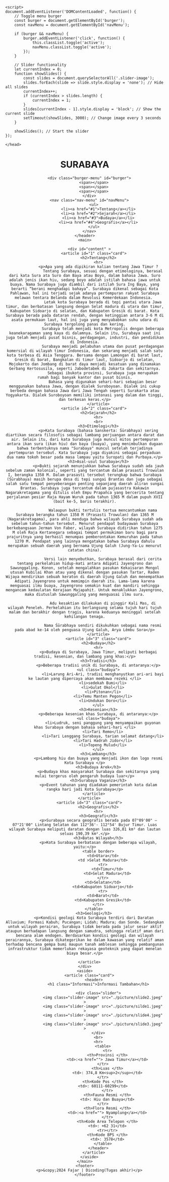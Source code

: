 <!DOCTYPE html>
<html lang="en">
<head>
    <meta charset="UTF-8">
    <meta name="viewport" content="width=device-width, initial-scale=1.0">
    <title>Tugas akhir</title>
    <link rel="stylesheet" href="Surabaya.css">
    <link rel="icon" href="/picture/logo.png">

    <script>
    document.addEventListener('DOMContentLoaded', function() {
        // Toggle menu burger
        const burger = document.getElementById('burger');
        const navMenu = document.getElementById('navMenu');
        
        if (burger && navMenu) {
            burger.addEventListener('click', function() {
                this.classList.toggle('active');
                navMenu.classList.toggle('active');
            });
        }

        // Slider functionality
        let currentIndex = 0;
        function showSlides() {
            const slides = document.querySelectorAll('.slider-image');
            slides.forEach(slide => slide.style.display = 'none'); // Hide all slides
            currentIndex++;
            if (currentIndex > slides.length) {
                currentIndex = 1;
            }
            slides[currentIndex - 1].style.display = 'block'; // Show the current slide
            setTimeout(showSlides, 3000); // Change image every 3 seconds
        }

        showSlides(); // Start the slider
    });
</script>

    </head>
    
<body>  
    <header class="header">
        <h1 class="judul"><acroniym title="Kota Di Pulau Jawa Timur" >SURABAYA</acroniym></h1>
        
        <div class="burger-menu" id="burger">
            <span></span>
            <span></span>
            <span></span>
        </div>
        <nav class="nav-menu" id="navMenu">
            <ul>
                <li><a href="#1">Tentang</a></li>
                <li><a href="#2">Sejarah</a></li>
                <li><a href="#3">Budaya</a></li>
                <li><a href="#4">Geografis</a></li>
            </ul>
        </nav>
    </header>
    <main>
        
        <div id="content" >
            <article id="1" class="card">
                <h2>Tentang</h2>
                <hr>
                <p>Apa yang ada dipikiran kalian tentang Jawa Timur ?
                    Tentang Surabaya, sesuai dengan etimologinya, berasal dari kata Sura ata Suro dan Baya atau Boyo, dalam bahasa Jawa. Suro adalah jenis ikan hiu, sedang boyo adalah istilah bahasa jawa untuk buaya. Nama Surabaya juga diambil dari istilah Sura Ing Baya, yang berarti “berani menghadapi bahaya”. Surabaya dikenal sebagai Kota Pahlawan, hal ini terjadi sejak adanya pertempuran rakyat Surabaya melawan tentara Belanda dalam Revolusi Kemerdekaan Indonesia. 
                    Letak kota Surabaya berada di tepi pantai utara Jawa timur, dan berbatasan langsung dengan Selat madura di utara dan timur, Kabupaten Sidoarjo di selatan, dan Kabupaten Gresik di barat. Kota Surabaya berada pada dataran rendah, dengan ketinggian antara 3-6 M di asata permukaan laut, hal ini juga yang menyababkan suhu udara di Surabaya tergolong panas dan kering.
                    Surabaya telah menjadi kota Metropolis dengan beberapa keanekaragaman yang kaya di dalamnya. Selain itu, Surabaya saat ini juga telah menjadi pusat bisnis, perdagangan, industri, dan pendidikan di Indonesia.
                    Surabaya menjadi pelabuhan utama dan pusat perdagangan komersial di wilayah timur Indonesia, dan sekarang menjadi salah satu kota terbesa di Asia Tenggara. Bersama dengan Lamongan di barat laut, Gresik di barat, Bangkalan di timur laut, Sidoarjo di selatan, Mojokerto dan Jombang di barat daya menjadi kesatuan yang dinamakan Gerbang Kertosusila, seperti Jabodetabek di Jakarta dan sekitarnya.
                    Sebagai ibukota provinsi, Surabaya juga merupakan rumah bagi banyak kantor dan pusat bisnis.
                    Bahasa yang digunakan sehari-hari sebagian besar menggunakan bahasa Jawa, dengan dialek Suroboyoan. Dialek ini cukup berbeda dengan bahasa Jawa dari Jawa Tengah seperti Surakarta atau Yogyakarta. Dialek Suroboyoan memiliki intonasi yang dalam dan tinggi, dan terkesan keras.</p>
                </article>
            <article id="2" class="card">
                <h2>Sejarah</h2>
                <hr>
                <br>
                <h3>Etimologi</h3>
                <p>Kata Surabaya (bahasa Sanskerta: Śūrabhaya) sering diartikan secara filosofis sebagai lambang perjuangan antara darat dan air. Selain itu, dari kata Surabaya juga muncul mitos pertempuran antara ikan sura (ikan hiu) dan baya (buaya), yang menimbulkan dugaan bahwa terbentuknya nama "Surabaya" muncul setelah terjadinya pertempuran tersebut. Kata Surabaya juga diyakini sebagai perpaduan dua nama tokoh besar pada masa lampau yaitu Suropati dan Purbaya.</p>
                <h3>Asal-usul Surabaya</h3>
                <p>Bukti sejarah menunjukkan bahwa Surabaya sudah ada jauh sebelum zaman kolonial, seperti yang tercantum dalam prasasti Trowulan I, berangka 1358 M. Dalam prasasti tersebut terungkap bahwa Surabaya (Śūrabhaya) masih berupa desa di tepi sungai Brantas dan juga sebagai salah satu tempat penyeberangan penting sepanjang daerah aliran sungai Brantas. Surabaya juga tercantum dalam pujasastra Kakawin Nagarakretagama yang ditulis oleh Empu Prapañca yang bercerita tentang perjalanan pesiar Raja Hayam Wuruk pada tahun 1365 M dalam pupuh XVII (bait ke-5, baris terakhir).

                    Walaupun bukti tertulis tertua mencantumkan nama Surabaya berangka tahun 1358 M (Prasasti Trowulan) dan 1365 M (Nagarakretagama), para ahli menduga bahwa wilayah Surabaya sudah ada sebelum tahun-tahun tersebut. Menurut pendapat budayawan Surabaya berkebangsaan Jerman Von Faber, wilayah Surabaya didirikan tahun 1275 M oleh Raja Kertanegara sebagai tempat permukiman baru bagi para prajuritnya yang berhasil menumpas pemberontakan Kemuruhan pada tahun 1270 M. Pendapat yang lainnya mengatakan bahwa Surabaya dahulu merupakan sebuah daerah yang bernama Ujung Galuh (Jung-Ya-Lu menurut catatan china).
                    
                    Versi lain menyebutkan, Surabaya berasal dari cerita tentang perkelahian hidup-mati antara Adipati Jayengrono dan Sawunggaling. Konon, setelah mengalahkan pasukan Kekaisaran Mongol utusan Kubilai Khan atau yang dikenal dengan pasukan Tartar, Raden Wijaya mendirikan sebuah keraton di daerah Ujung Galuh dan menempatkan Adipati Jayengrono untuk memimpin daerah itu. Lama-lama karena menguasai ilmu buaya, Jayengrono semakin kuat dan mandiri sehingga mengancam kedaulatan Kerajaan Majapahit. Untuk menaklukkan Jayengrono, maka diutuslah Sawunggaling yang menguasai ilmu sura.
                    
                    Adu kesaktian dilakukan di pinggir Kali Mas, di wilayah Peneleh. Perkelahian itu berlangsung selama tujuh hari tujuh malam dan berakhir dengan tragis, karena keduanya meninggal setelah kehilangan tenaga.
                    
                    Nama Śūrabhaya sendiri dikukuhkan sebagai nama resmi pada abad ke-14 oleh penguasa Ujung Galuh, Arya Lêmbu Sora</p>
                </article>
                <article id="3" class="card">
                <h2>Budaya</h2>
                <hr>
                <p>Budaya di Surabaya, Jawa Timur, meliputi berbagai tradisi, kesenian, dan lambang yang khas:</p>
                <h3>Tradisi</h3>
                <p>Beberapa tradisi unik di Surabaya, di antaranya:</p>
                <ul class="budaya">
                    <li>Larung Ari-Ari, tradisi menghanyutkan ari-ari bayi ke lautan yang dipercaya akan membawa rezeki </li>
                    <li>sedekah Bumi</li>
                    <li>Gulat Okol</li>
                    <li>Pitonan</li>
                    <li>Temu Manten Pegon</li>
                    <li>Undukan Doro</li>
                </ul>
                <h3>Kesenian</h3>
                <p>Beberapa kesenian khas Surabaya, di antaranya:</p>
                <ul class="budaya">
                    <li>Ludruk, seni panggung yang menyampaikan guyonan khas Surabaya dengan bahasa sehari-hari </li>
                    <li>Tari Remo</li>
                    <li>Tari Lenggang Surabaya, tarian selamat datang</li>
                    <li>Tari Hadrah Jidor</li>
                    <li>Topeng Mulud</li>
                </ul>
                <h3>Lambang</h3>
                <p>Lambang hiu dan buaya yang menjadi ikon dan logo resmi Kota Surabaya </p>
                <h3>Budaya Arek</h3>
                <p>Budaya khas masyarakat Surabaya dan sekitarnya yang mulai tergerus oleh pengaruh budaya luar</p>
                <h3>Surabaya Vaganza</h3>
                <p>Event tahunan yang diadakan pemerintah kota dalam rangka hari jadi Kota Surabaya</p>
            </article>
        </article>
        <article id="3" class="card">
                <h2>Geografis</h2>
                <hr>
                <h3>Geografi</h3>
                <p>Surabaya secara geografis berada pada 07°09'00" – 07°21'00" Lintang Selatan dan 112°36'- 112°54' Bujur Timur. Luas wilayah Surabaya meliputi daratan dengan luas 326,81 km² dan lautan seluas 190,39 km².</p>
                <h3>Batas Wilayah</h3>
                <p>Kota Surabaya berbatasan dengan beberapa wilayah, yaitu:</p>
                <table border>
                    <td>Utara</td>
                    <td >Selat Madura</td>
                    <tr>
                        <td>Timur</td>
                        <td>Selat Madura</td>
                    </tr>
                    <td>Selatan</td>
                    <td>Kabupaten Sidoarjo</td>
                    <tr>
                    <td>Barat</td>
                    <td>Kabupaten Gresik</td>
                </tr>
            </table>
            <h3>Geologi</h3>
            <p>Kondisi geologi Kota Surabaya terdiri dari Daratan Alluvium; Formasi Kabuh; Pucangan; Lidah; Madura; dan Sonde. Sedangkan untuk wilayah perairan, Surabaya tidak berada pada jalur sesar aktif ataupun berhadapan langsung dengan samudra, sehingga relatif aman dari bencana alam endogen. Berdasarkan kondisi geologi dan wilayah perairannya, Surabaya dikategorikan ke dalam kawasan yang relatif aman terhadap bencana gempa bumi maupun tanah amblesan sehingga pembangunan infrastruktur tidak memerlukan rekayasa geoteknik yang dapat menelan biaya besar.</p>
            
        </article>
    </div>
    <aside>
        <article class="card">
            <header>
                <h1 class="Informasi">Informasi Tambahan</h1>
                
                <div class="slider">
                    <img class="slider-image" src="./picture/slide2.jpeg" >
                    <img class="slider-image" src="./picture/silde1.jpeg" >
                    <img class="slider-image" src="./picture/slide4.jpeg" >
                    <img class="slider-image" src="./picture/slide3.jpeg" >
                </div>
                <br>
                <hr>
                    <table>
                        <tr>
                        <th>Provinsi </th>
                        <td>:<a href=""> Jawa Timur</a></td>
                    </tr>
                        <th>Luas </th>
                        <td>: 374,8 Km<sup>2</sup></td>
                    </tr>
                    <th>Kode Pos </th>
                    <td>: 60111-60299</td>
                        </tr>
                        <th>Fauna Resmi </th>
                        <td>: Hiu dan Buaya</td>
                    </tr>
                        <th>Flora Resmi </th>
                        <td>:<a href=""> Nyamplung</a></td>
                        </tr>
                        <th>Kode Area Telepon </th>
                        <td>: +62 31</td>
                        <tr></tr>
                        <th>Kode BPS </th>
                        <td>: 3578</td>
                    </table>
                </header>
            </article>
        </aside>
    </main>
    <footer>
        <p>&copy;2024 Fajar | Dicoding(Tugas akhir)</p>
    </footer>
</body>
</html>
